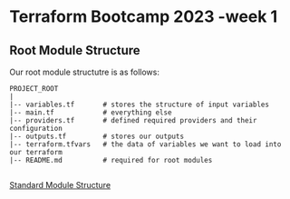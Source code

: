 # Terraform Bootcamp 2023 -week 1


## Root Module Structure

Our root module structutre is as follows:



```
PROJECT_ROOT
|
|-- variables.tf       # stores the structure of input variables
|-- main.tf            # everything else
|-- providers.tf       # defined required providers and their configuration
|-- outputs.tf         # stores our outputs
|-- terraform.tfvars   # the data of variables we want to load into our terraform
|-- README.md          # required for root modules


```


[Standard Module Structure](https://developer.hashicorp.com/terraform/language/modules/develop/structure)
